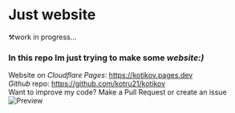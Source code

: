 # <h1>Just website</h1>
⚒️work in progress...
### In this repo Im just trying to make some *website:)*  
Website on _Cloudflare Pages_: https://kotikov.pages.dev <br>
_Github_ repo: https://github.com/kotru21/kotikov <br>
Want to improve my code? Make a Pull Request or create an issue
![Preview](https://user-images.githubusercontent.com/88907641/176703501-892fdedc-90bd-437e-872b-e8728744fb61.png)
